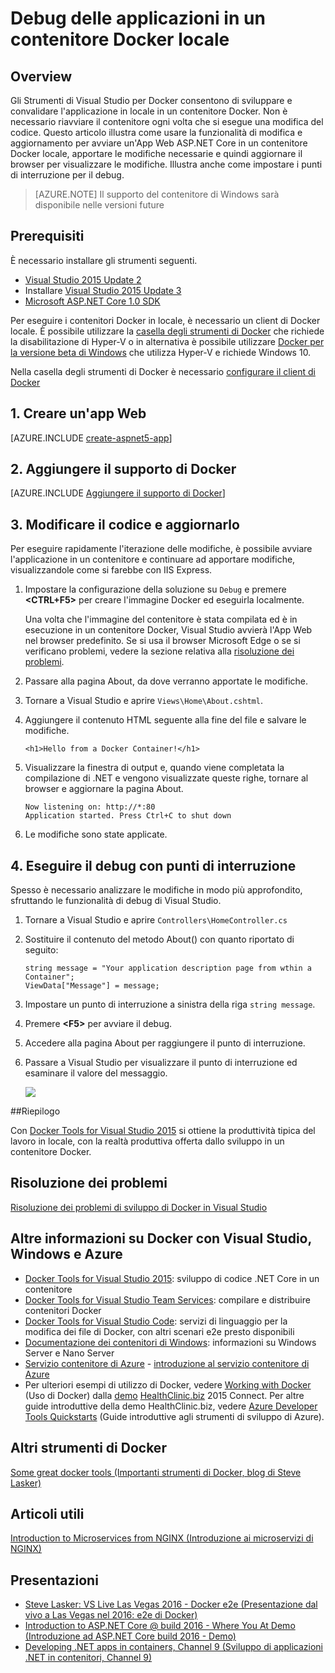 <properties
   pageTitle="Debug di applicazioni in un contenitore Docker locale | Microsoft Azure"
   description="Informazioni su come modificare un'app in esecuzione in un contenitore Docker locale, aggiornare il contenitore tramite la funzionalità di modifica e aggiornamento e impostare i punti di interruzione del debug"
   services="azure-container-service"
   documentationCenter="na"
   authors="mlearned"
   manager="douge"
   editor="" /> 
<tags
   ms.service="multiple"
   ms.devlang="dotnet"
   ms.topic="article"
   ms.tgt_pltfrm="na"
   ms.workload="multiple"
   ms.date="07/22/2016"
   ms.author="mlearned" /> 

# Debug delle applicazioni in un contenitore Docker locale

## Overview
Gli Strumenti di Visual Studio per Docker consentono di sviluppare e convalidare l'applicazione in locale in un contenitore Docker. Non è necessario riavviare il contenitore ogni volta che si esegue una modifica del codice. Questo articolo illustra come usare la funzionalità di modifica e aggiornamento per avviare un'App Web ASP.NET Core in un contenitore Docker locale, apportare le modifiche necessarie e quindi aggiornare il browser per visualizzare le modifiche. Illustra anche come impostare i punti di interruzione per il debug.

> [AZURE.NOTE] Il supporto del contenitore di Windows sarà disponibile nelle versioni future

## Prerequisiti
È necessario installare gli strumenti seguenti.

- [Visual Studio 2015 Update 2](https://go.microsoft.com/fwlink/?LinkId=691978)
- Installare [Visual Studio 2015 Update 3](https://go.microsoft.com/fwlink/?LinkId=691129)
- [Microsoft ASP.NET Core 1.0 SDK](https://go.microsoft.com/fwlink/?LinkID=809122)

Per eseguire i contenitori Docker in locale, è necessario un client di Docker locale. È possibile utilizzare la [casella degli strumenti di Docker](https://www.docker.com/products/overview#/docker_toolbox) che richiede la disabilitazione di Hyper-V o in alternativa è possibile utilizzare [Docker per la versione beta di Windows](https://beta.docker.com) che utilizza Hyper-V e richiede Windows 10.

Nella casella degli strumenti di Docker è necessario [configurare il client di Docker](./vs-azure-tools-docker-setup.md)

## 1\. Creare un'app Web

[AZURE.INCLUDE [create-aspnet5-app](../includes/create-aspnet5-app.md)]

## 2\. Aggiungere il supporto di Docker

[AZURE.INCLUDE [Aggiungere il supporto di Docker](../includes/vs-azure-tools-docker-add-docker-support.md)]


## 3\. Modificare il codice e aggiornarlo

Per eseguire rapidamente l'iterazione delle modifiche, è possibile avviare l'applicazione in un contenitore e continuare ad apportare modifiche, visualizzandole come si farebbe con IIS Express.

1. Impostare la configurazione della soluzione su `Debug` e premere **&lt;CTRL+F5>** per creare l'immagine Docker ed eseguirla localmente.

    Una volta che l'immagine del contenitore è stata compilata ed è in esecuzione in un contenitore Docker, Visual Studio avvierà l'App Web nel browser predefinito. Se si usa il browser Microsoft Edge o se si verificano problemi, vedere la sezione relativa alla [risoluzione dei problemi](vs-azure-tools-docker-troubleshooting-docker-errors.md).

1. Passare alla pagina About, da dove verranno apportate le modifiche.

1. Tornare a Visual Studio e aprire `Views\Home\About.cshtml`.

1. Aggiungere il contenuto HTML seguente alla fine del file e salvare le modifiche.

	```
	<h1>Hello from a Docker Container!</h1>
	```

1.	Visualizzare la finestra di output e, quando viene completata la compilazione di .NET e vengono visualizzate queste righe, tornare al browser e aggiornare la pagina About.

    ```
    Now listening on: http://*:80
    Application started. Press Ctrl+C to shut down
    ```

1.	Le modifiche sono state applicate.

## 4\. Eseguire il debug con punti di interruzione

Spesso è necessario analizzare le modifiche in modo più approfondito, sfruttando le funzionalità di debug di Visual Studio.

1.	Tornare a Visual Studio e aprire `Controllers\HomeController.cs`

1.  Sostituire il contenuto del metodo About() con quanto riportato di seguito:

	```
	string message = "Your application description page from wthin a Container";
	ViewData["Message"] = message;
    ````

1.  Impostare un punto di interruzione a sinistra della riga `string message`.

1.  Premere **&lt;F5>** per avviare il debug.

1.  Accedere alla pagina About per raggiungere il punto di interruzione.

1.  Passare a Visual Studio per visualizzare il punto di interruzione ed esaminare il valore del messaggio.

	![][2]

##Riepilogo

Con [Docker Tools for Visual Studio 2015](https://aka.ms/DockerToolsForVS) si ottiene la produttività tipica del lavoro in locale, con la realtà produttiva offerta dallo sviluppo in un contenitore Docker.

## Risoluzione dei problemi

[Risoluzione dei problemi di sviluppo di Docker in Visual Studio](vs-azure-tools-docker-troubleshooting-docker-errors.md)

## Altre informazioni su Docker con Visual Studio, Windows e Azure

- [Docker Tools for Visual Studio 2015](http://aka.ms/dockertoolsforvs): sviluppo di codice .NET Core in un contenitore
- [Docker Tools for Visual Studio Team Services](http://aka.ms/dockertoolsforvsts): compilare e distribuire contenitori Docker
- [Docker Tools for Visual Studio Code](http://aka.ms/dockertoolsforvscode): servizi di linguaggio per la modifica dei file di Docker, con altri scenari e2e presto disponibili
- [Documentazione dei contenitori di Windows](http://aka.ms/containers): informazioni su Windows Server e Nano Server
- [Servizio contenitore di Azure](https://azure.microsoft.com/services/container-service/) - [introduzione al servizio contenitore di Azure](http://aka.ms/AzureContainerService)
-    Per ulteriori esempi di utilizzo di Docker, vedere [Working with Docker](https://github.com/Microsoft/HealthClinic.biz/wiki/Working-with-Docker) (Uso di Docker) dalla [demo](https://blogs.msdn.microsoft.com/visualstudio/2015/12/08/connectdemos-2015-healthclinic-biz/) [HealthClinic.biz](https://github.com/Microsoft/HealthClinic.biz) 2015 Connect. Per altre guide introduttive della demo HealthClinic.biz, vedere [Azure Developer Tools Quickstarts](https://github.com/Microsoft/HealthClinic.biz/wiki/Azure-Developer-Tools-Quickstarts) (Guide introduttive agli strumenti di sviluppo di Azure).

## Altri strumenti di Docker

[Some great docker tools (Importanti strumenti di Docker, blog di Steve Lasker)](https://blogs.msdn.microsoft.com/stevelasker/2016/03/25/some-great-docker-tools/)

## Articoli utili

[Introduction to Microservices from NGINX (Introduzione ai microservizi di NGINX)](https://www.nginx.com/blog/introduction-to-microservices/)

## Presentazioni

- [Steve Lasker: VS Live Las Vegas 2016 - Docker e2e (Presentazione dal vivo a Las Vegas nel 2016: e2e di Docker)](https://github.com/SteveLasker/Presentations/blob/master/VSLive2016/Vegas/)
- [Introduction to ASP.NET Core @ build 2016 - Where You At Demo (Introduzione ad ASP.NET Core build 2016 - Demo)](https://channel9.msdn.com/Events/Build/2016/B810)
- [Developing .NET apps in containers, Channel 9 (Sviluppo di applicazioni .NET in contenitori, Channel 9)](https://blogs.msdn.microsoft.com/stevelasker/2016/02/19/developing-asp-net-apps-in-docker-containers/)

[2]: ./media/vs-azure-tools-docker-edit-and-refresh/breakpoint.png

<!---HONumber=AcomDC_0921_2016-->